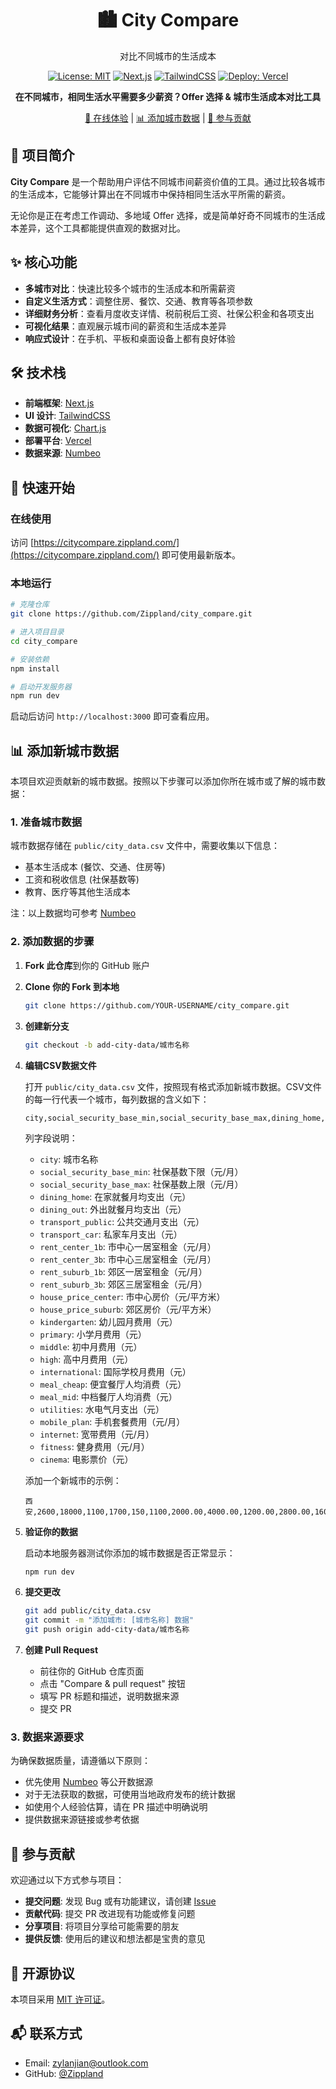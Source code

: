 <div align="center">

# 🏙️ City Compare

对比不同城市的生活成本

[![License: MIT](https://img.shields.io/badge/License-MIT-blue.svg)](https://opensource.org/licenses/MIT) [![Next.js](https://img.shields.io/badge/Next.js-13.5-black)](https://nextjs.org/) [![TailwindCSS](https://img.shields.io/badge/Tailwind-3.3-38b2ac)](https://tailwindcss.com/) [![Deploy: Vercel](https://img.shields.io/badge/Deployed%20on-Vercel-black)](https://citycompare.zippland.com/)

**在不同城市，相同生活水平需要多少薪资？Offer 选择 & 城市生活成本对比工具**

[🔗 在线体验](https://citycompare.zippland.com/) | [📊 添加城市数据](#添加新城市数据) | [🤝 参与贡献](#参与贡献)

</div>

## 📌 项目简介

**City Compare** 是一个帮助用户评估不同城市间薪资价值的工具。通过比较各城市的生活成本，它能够计算出在不同城市中保持相同生活水平所需的薪资。

无论你是正在考虑工作调动、多地域 Offer 选择，或是简单好奇不同城市的生活成本差异，这个工具都能提供直观的数据对比。

## ✨ 核心功能

- **多城市对比**：快速比较多个城市的生活成本和所需薪资
- **自定义生活方式**：调整住房、餐饮、交通、教育等各项参数
- **详细财务分析**：查看月度收支详情、税前税后工资、社保公积金和各项支出
- **可视化结果**：直观展示城市间的薪资和生活成本差异
- **响应式设计**：在手机、平板和桌面设备上都有良好体验

## 🛠️ 技术栈

- **前端框架**: [Next.js](https://nextjs.org/)
- **UI 设计**: [TailwindCSS](https://tailwindcss.com/)
- **数据可视化**: [Chart.js](https://www.chartjs.org/)
- **部署平台**: [Vercel](https://vercel.com/)
- **数据来源**: [Numbeo](https://www.numbeo.com/common/)

## 🚀 快速开始

### 在线使用

访问 [https://citycompare.zippland.com/](https://citycompare.zippland.com/) 即可使用最新版本。

### 本地运行

```bash
# 克隆仓库
git clone https://github.com/Zippland/city_compare.git

# 进入项目目录
cd city_compare

# 安装依赖
npm install

# 启动开发服务器
npm run dev
```

启动后访问 `http://localhost:3000` 即可查看应用。

## <a id="添加新城市数据"></a>📊 添加新城市数据

本项目欢迎贡献新的城市数据。按照以下步骤可以添加你所在城市或了解的城市数据：

### 1. 准备城市数据

城市数据存储在 `public/city_data.csv` 文件中，需要收集以下信息：

- 基本生活成本 (餐饮、交通、住房等)
- 工资和税收信息 (社保基数等)
- 教育、医疗等其他生活成本

注：以上数据均可参考 [Numbeo](https://www.numbeo.com/common/)

### 2. 添加数据的步骤

1. **Fork 此仓库**到你的 GitHub 账户

2. **Clone 你的 Fork 到本地**
   ```bash
   git clone https://github.com/YOUR-USERNAME/city_compare.git
   ```

3. **创建新分支**
   ```bash
   git checkout -b add-city-data/城市名称
   ```

4. **编辑CSV数据文件**

   打开 `public/city_data.csv` 文件，按照现有格式添加新城市数据。CSV文件的每一行代表一个城市，每列数据的含义如下：

   ```
   city,social_security_base_min,social_security_base_max,dining_home,dining_out,transport_public,transport_car,rent_center_1b,rent_center_3b,rent_suburb_1b,rent_suburb_3b,house_price_center,house_price_suburb,kindergarten,primary,middle,high,international,meal_cheap,meal_mid,utilities,mobile_plan,internet,fitness,cinema
   ```

   列字段说明：
   - `city`: 城市名称
   - `social_security_base_min`: 社保基数下限（元/月）
   - `social_security_base_max`: 社保基数上限（元/月）
   - `dining_home`: 在家就餐月均支出（元）
   - `dining_out`: 外出就餐月均支出（元）
   - `transport_public`: 公共交通月支出（元）
   - `transport_car`: 私家车月支出（元）
   - `rent_center_1b`: 市中心一居室租金（元/月）
   - `rent_center_3b`: 市中心三居室租金（元/月）
   - `rent_suburb_1b`: 郊区一居室租金（元/月）
   - `rent_suburb_3b`: 郊区三居室租金（元/月）
   - `house_price_center`: 市中心房价（元/平方米）
   - `house_price_suburb`: 郊区房价（元/平方米）
   - `kindergarten`: 幼儿园月费用（元）
   - `primary`: 小学月费用（元）
   - `middle`: 初中月费用（元）
   - `high`: 高中月费用（元）
   - `international`: 国际学校月费用（元）
   - `meal_cheap`: 便宜餐厅人均消费（元）
   - `meal_mid`: 中档餐厅人均消费（元）
   - `utilities`: 水电气月支出（元）
   - `mobile_plan`: 手机套餐费用（元/月）
   - `internet`: 宽带费用（元/月）
   - `fitness`: 健身费用（元/月）
   - `cinema`: 电影票价（元）

   添加一个新城市的示例：
   ```
   西安,2600,18000,1100,1700,150,1100,2000.00,4000.00,1200.00,2800.00,16000.00,9000.00,2500.00,3200,4000,4500,8000.00,20.0,150.0,300.00,70.00,85.00,200.00,40.0
   ```

5. **验证你的数据**

   启动本地服务器测试你添加的城市数据是否正常显示：
   ```bash
   npm run dev
   ```

6. **提交更改**
   ```bash
   git add public/city_data.csv
   git commit -m "添加城市: [城市名称] 数据"
   git push origin add-city-data/城市名称
   ```

7. **创建 Pull Request**
   - 前往你的 GitHub 仓库页面
   - 点击 "Compare & pull request" 按钮
   - 填写 PR 标题和描述，说明数据来源
   - 提交 PR

### 3. 数据来源要求

为确保数据质量，请遵循以下原则：

- 优先使用 [Numbeo](https://www.numbeo.com/) 等公开数据源
- 对于无法获取的数据，可使用当地政府发布的统计数据
- 如使用个人经验估算，请在 PR 描述中明确说明
- 提供数据来源链接或参考依据

## <a id="参与贡献"></a>🤝 参与贡献

欢迎通过以下方式参与项目：

- **提交问题**: 发现 Bug 或有功能建议，请创建 [Issue](https://github.com/Zippland/city_compare/issues)
- **贡献代码**: 提交 PR 改进现有功能或修复问题
- **分享项目**: 将项目分享给可能需要的朋友
- **提供反馈**: 使用后的建议和想法都是宝贵的意见

## 📄 开源协议

本项目采用 [MIT 许可证](LICENSE)。

## 📬 联系方式

- Email: zylanjian@outlook.com
- GitHub: [@Zippland](https://github.com/Zippland)